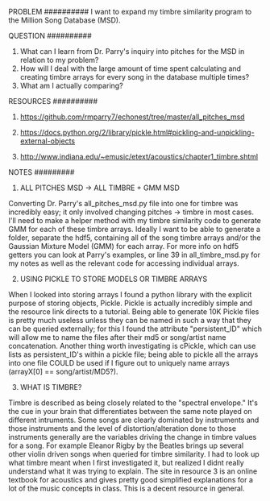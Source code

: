 PROBLEM
##########
I want to expand my timbre similarity program to the Million Song Database (MSD). 

QUESTION
##########
1. What can I learn from Dr. Parry's inquiry into pitches for the MSD in relation to my problem?
2. How will I deal with the large amount of time spent calculating and creating timbre arrays for every song in the database multiple times?
3. What am I actually comparing?


RESOURCES
##########
1. https://github.com/rmparry7/echonest/tree/master/all_pitches_msd

2. https://docs.python.org/2/library/pickle.html#pickling-and-unpickling-external-objects

3. http://www.indiana.edu/~emusic/etext/acoustics/chapter1_timbre.shtml


NOTES
#########

1. ALL PITCHES MSD -> ALL TIMBRE + GMM MSD

Converting Dr. Parry's all_pitches_msd.py file into one for timbre was incredibly easy; it only involved changing pitches -> timbre in most cases. I'll need to make a helper method with my timbre similarity code to generate GMM for each of these timbre arrays. Ideally I want to be able to generate a folder, separate the hdf5, containing all of the song timbre arrays and/or the Gaussian Mixture Model (GMM) for each array.
For more info on hdf5 getters you can look at Parry's examples, or line 39 in all_timbre_msd.py for my notes as well as the relevant code for accessing individual arrays.

2. USING PICKLE TO STORE MODELS OR TIMBRE ARRAYS

When I looked into storing arrays I found a python library with the explicit purpose of storing objects, Pickle. Pickle is actually incredibly simple and the resource link directs to a tutorial.
Being able to generate 10K Pickle files is pretty much useless unless they can be named in such a way that they can be queried externally; for this I found the attribute "persistent_ID" which will allow me to name the files after their md5 or song/artist name concatenation. Another thing worth investigating is cPickle, which can use lists as persistent_ID's within a pickle file; being able to pickle all the arrays into one file COULD be used if I figure out to uniquely name arrays (arrayX[0] == song/artist/MD5?).

3. WHAT IS TIMBRE?

Timbre is described as being closely related to the "spectral envelope." It's the cue in your brain that differentiates between the same note played on different intruments.
Some songs are clearly dominated by instruments and those instruments and the level of distortion/alteration done to those instruments generally are the variables driving the change in timbre values for a song.
For example Eleanor Rigby by the Beatles brings up several other violin driven songs when queried for timbre similarity. 
I had to look up what timbre meant when I first investigated it, but realized I didnt really understand what it was trying to explain. The site in resource 3 is an online textbook for acoustics and gives pretty good
simplified explanations for a lot of the music concepts in class. This is a decent resource in general.